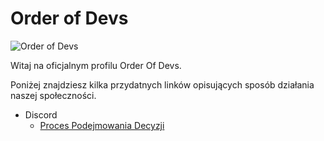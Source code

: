 # Order of Devs

![Order of Devs](https://raw.githubusercontent.com/order-of-devs/order-of-devs.github.io/refs/heads/main/assets/images/bg-image-1.png)

Witaj na oficjalnym profilu Order Of Devs. 

Poniżej znajdziesz kilka przydatnych linków opisujących sposób działania naszej społeczności. 

- Discord
  - [Proces Podejmowania Decyzji](dokumenty/discord/proces-decyzyjny.md)
